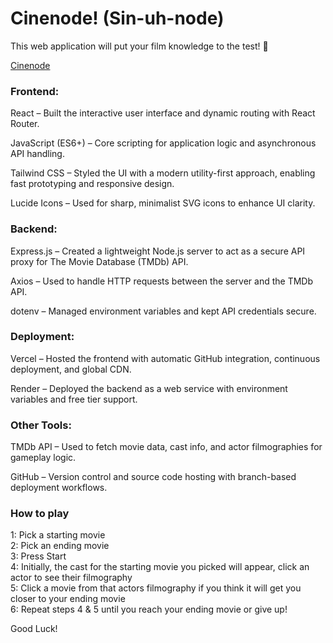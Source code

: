 # Cinenode! (Sin-uh-node) 
This web application will put your film knowledge to the test! 🎥 <br>

[Cinenode](https://cinenode.vercel.app)

### Frontend:

React – Built the interactive user interface and dynamic routing with React Router.

JavaScript (ES6+) – Core scripting for application logic and asynchronous API handling.

Tailwind CSS – Styled the UI with a modern utility-first approach, enabling fast prototyping and responsive design.

Lucide Icons – Used for sharp, minimalist SVG icons to enhance UI clarity.

### Backend:

Express.js – Created a lightweight Node.js server to act as a secure API proxy for The Movie Database (TMDb) API.

Axios – Used to handle HTTP requests between the server and the TMDb API.

dotenv – Managed environment variables and kept API credentials secure.

### Deployment:

Vercel – Hosted the frontend with automatic GitHub integration, continuous deployment, and global CDN.

Render – Deployed the backend as a web service with environment variables and free tier support.

### Other Tools:

TMDb API – Used to fetch movie data, cast info, and actor filmographies for gameplay logic.

GitHub – Version control and source code hosting with branch-based deployment workflows.



### How to play
1: Pick a starting movie <br>
2: Pick an ending movie <br>
3: Press Start <br>
4: Initially, the cast for the starting movie you picked will appear, click an actor to see their filmography <br>
5: Click a movie from that actors filmography if you think it will get you closer to your ending movie <br>
6: Repeat steps 4 & 5 until you reach your ending movie or give up!<br>

Good Luck!


